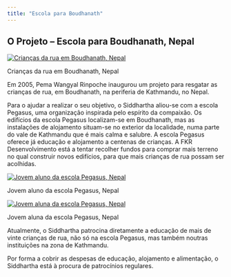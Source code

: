 ```yaml
---
title: "Escola para Boudhanath"
---
```


##  O Projeto – Escola para Boudhanath, Nepal 

[ ![Crianças da rua em Boudhanath, Nepal](/images/img_pegasus_streetboy-150x150.jpg) ](/images/img_pegasus_streetboy.jpg)

Crianças da rua em Boudhanath, Nepal 

Em 2005, Pema Wangyal Rinpoche inaugurou um projeto para resgatar as crianças de rua, em Boudhanath, na periferia de Kathmandu, no Nepal. 

Para o ajudar a realizar o seu objetivo, o Siddhartha aliou-se com a escola Pegasus, uma organização inspirada pelo espírito da compaixão. Os edifícios da escola Pegasus localizam-se em Boudhanath, mas as instalações de alojamento situam-se no exterior da localidade, numa parte do vale de Kathmandu que é mais calma e salubre. A escola Pegasus oferece já educação e alojamento a centenas de crianças. A FKR Desenvolvimento está a tentar recolher fundos para comprar mais terreno no qual construir novos edifícios, para que mais crianças de rua possam ser acolhidas. 

[ ![Jovem aluno da escola Pegasus, Nepal](/images/img_pegasus_portrait1-150x150.jpg) ](/images/img_pegasus_portrait1.jpg)

Jovem aluno da escola Pegasus, Nepal 

[ ![Jovem aluna da escola Pegasus, Nepal](/images/img_pegasus_portrait2-150x150.jpg) ](/images/img_pegasus_portrait2.jpg)

Jovem aluna da escola Pegasus, Nepal 

Atualmente, o Siddhartha patrocina diretamente a educação de mais de vinte crianças de rua, não só na escola Pegasus, mas também noutras instituições na zona de Kathmandu. 

Por forma a cobrir as despesas de educação, alojamento e alimentação, o Siddhartha está à procura de patrocínios regulares. 
